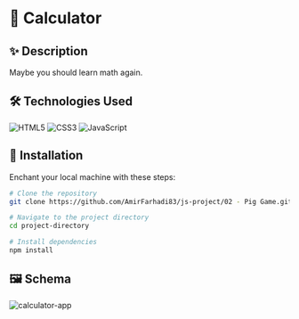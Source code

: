 # 🧮 Calculator

## ✨ Description

Maybe you should learn math again.

## 🛠️ Technologies Used

![HTML5](https://img.shields.io/badge/-HTML5-E34F26?style=flat-square&logo=html5&logoColor=white)
![CSS3](https://img.shields.io/badge/-CSS3-1572B6?style=flat-square&logo=css3&logoColor=white)
![JavaScript](https://img.shields.io/badge/-JavaScript-F7DF1E?style=flat-square&logo=javascript&logoColor=black)

## 🚀 Installation

Enchant your local machine with these steps:

  ```bash
  # Clone the repository
  git clone https://github.com/AmirFarhadi83/js-project/02 - Pig Game.git

  # Navigate to the project directory
  cd project-directory

  # Install dependencies
  npm install
  ```
## 🖼️ Schema

<img src="https://github.com/user-attachments/assets/39ca0ca1-c9e5-4307-a813-d21e23f1f46b" alt="calculator-app">
